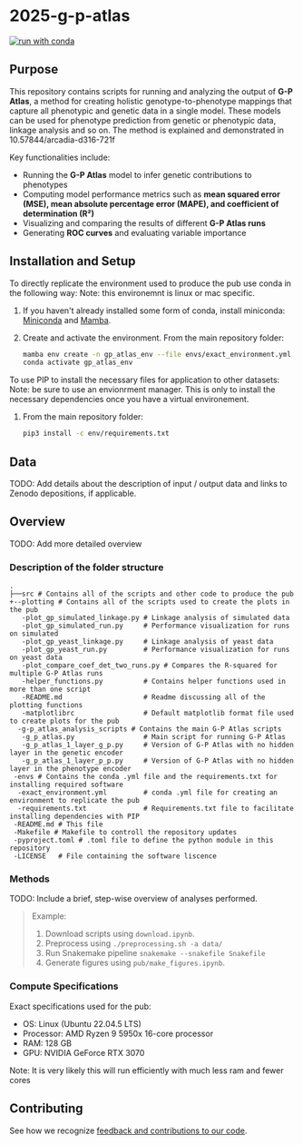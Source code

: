# 2025-g-p-atlas

[![run with conda](https://img.shields.io/badge/run%20with-conda-3EB049?labelColor=000000&logo=anaconda)](https://docs.conda.io/projects/miniconda/en/latest/)

## Purpose

This repository contains scripts for running and analyzing the output of **G-P Atlas**, a method for creating holistic genotype-to-phenotype mappings that capture all phenotypic and genetic data in a single model. These models can be used for phenotype prediction from genetic or phenotypic data, linkage analysis and so on. The method is explained and demonstrated in 10.57844/arcadia-d316-721f

Key functionalities include:

- Running the **G-P Atlas** model to infer genetic contributions to phenotypes
- Computing model performance metrics such as **mean squared error (MSE), mean absolute percentage error (MAPE), and coefficient of determination (R²)**
- Visualizing and comparing the results of different **G-P Atlas runs**
- Generating **ROC curves** and evaluating variable importance

## Installation and Setup

To directly replicate the environment used to produce the pub use conda in the following way:
Note: this environemnt is linux or mac specific.

1. If you haven't already installed some form of conda, install miniconda:
   [Miniconda](https://docs.conda.io/projects/miniconda/en/latest/) and [Mamba](https://mamba.readthedocs.io/en/latest/).

2. Create and activate the environment.
   From the main repository folder:
   ```bash
   mamba env create -n gp_atlas_env --file envs/exact_environment.yml
   conda activate gp_atlas_env
   ```
To use PIP to install the necessary files for application to other datasets:
Note: be sure to use an envionrment manager. This is only to install the necessary dependencies once you have a virtual environement.

1. From the main repository folder:
   ```bash
   pip3 install -c env/requirements.txt
   ```

## Data

TODO: Add details about the description of input / output data and links to Zenodo depositions, if applicable.

## Overview

TODO: Add more detailed overview

### Description of the folder structure
```tree
.
├──src # Contains all of the scripts and other code to produce the pub
+--plotting # Contains all of the scripts used to create the plots in the pub
   -plot_gp_simulated_linkage.py # Linkage analysis of simulated data
   -plot_gp_simulated_run.py     # Performance visualization for runs on simulated
   -plot_gp_yeast_linkage.py     # Linkage analysis of yeast data
   -plot_gp_yeast_run.py         # Performance visualization for runs on yeast data
   -plot_compare_coef_det_two_runs.py # Compares the R-squared for multiple G-P Atlas runs
   -helper_functions.py          # Contains helper functions used in more than one script
   -README.md                    # Readme discussing all of the plotting functions
   -matplotlibrc                 # Default matplotlib format file used to create plots for the pub
  -g-p_atlas_analysis_scripts # Contains the main G-P Atlas scripts
   -g_p_atlas.py                 # Main script for running G-P Atlas
   -g_p_atlas_1_layer_g_p.py     # Version of G-P Atlas with no hidden layer in the genetic encoder
   -g_p_atlas_1_layer_p_p.py     # Version of G-P Atlas with no hidden layer in the phenotype encoder
 -envs # Contains the conda .yml file and the requirements.txt for installing required software
  -exact_environment.yml         # conda .yml file for creating an environment to replicate the pub
  -requirements.txt              # Requirements.txt file to facilitate installing dependencies with PIP
 -README.md # This file
 -Makefile # Makefile to controll the repository updates
 -pyproject.toml # .toml file to define the python module in this repository
 -LICENSE   # File containing the software liscence
```

### Methods

TODO: Include a brief, step-wise overview of analyses performed.

> Example:
>
> 1.  Download scripts using `download.ipynb`.
> 2.  Preprocess using `./preprocessing.sh -a data/`
> 3.  Run Snakemake pipeline `snakemake --snakefile Snakefile`
> 4.  Generate figures using `pub/make_figures.ipynb`.

### Compute Specifications

Exact specifications used for the pub:

- OS: Linux (Ubuntu 22.04.5 LTS)
- Processor: AMD Ryzen 9 5950x 16-core processor
- RAM: 128 GB
- GPU: NVIDIA GeForce RTX 3070

Note: It is very likely this will run efficiently with much less ram and fewer cores 

## Contributing

See how we recognize [feedback and contributions to our code](https://github.com/Arcadia-Science/arcadia-software-handbook/blob/main/guides-and-standards/guide-credit-for-contributions.md).

